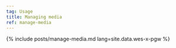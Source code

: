 ```yaml
---
tag: Usage
title: Managing media
ref: manage-media
---
```


{% include posts/manage-media.md lang=site.data.wes-x-pgw %}
